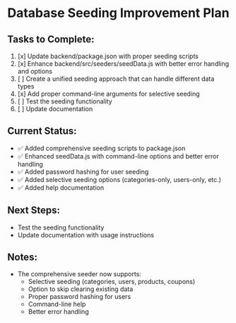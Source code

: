 # Database Seeding Improvement Plan

## Tasks to Complete:

1. [x] Update backend/package.json with proper seeding scripts
2. [x] Enhance backend/src/seeders/seedData.js with better error handling and options
3. [ ] Create a unified seeding approach that can handle different data types
4. [x] Add proper command-line arguments for selective seeding
5. [ ] Test the seeding functionality
6. [ ] Update documentation

## Current Status:
- ✅ Added comprehensive seeding scripts to package.json
- ✅ Enhanced seedData.js with command-line options and better error handling
- ✅ Added password hashing for user seeding
- ✅ Added selective seeding options (categories-only, users-only, etc.)
- ✅ Added help documentation

## Next Steps:
- Test the seeding functionality
- Update documentation with usage instructions

## Notes:
- The comprehensive seeder now supports:
  - Selective seeding (categories, users, products, coupons)
  - Option to skip clearing existing data
  - Proper password hashing for users
  - Command-line help
  - Better error handling
